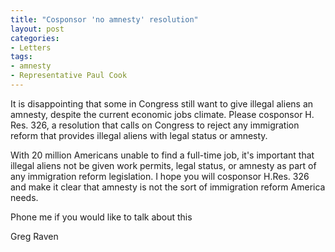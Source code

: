 ```yaml
---
title: "Cosponsor 'no amnesty' resolution"
layout: post
categories:
- Letters
tags:
- amnesty
- Representative Paul Cook
---
```


It is disappointing that some in Congress still want to give illegal aliens an amnesty, despite the current economic jobs climate. Please cosponsor H. Res. 326, a resolution that calls on Congress to reject any immigration reform that provides illegal aliens with legal status or amnesty.  
  
With 20 million Americans unable to find a full-time job, it's important that illegal aliens not be given work permits, legal status, or amnesty as part of any immigration reform legislation. I hope you will cosponsor H.Res. 326 and make it clear that amnesty is not the sort of immigration reform America needs.

Phone me if you would like to talk about this

Greg Raven